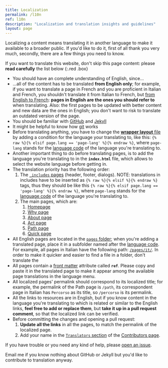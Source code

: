 ```yaml
---
title: Localization
permalink: /l10n
ref: l10n
description: "Localization and translation insights and guidelines"
layout: page
---
```

Localizing a content means translating it in another language to make it available to a broader public. If you'd like to do it, first of all thank you very much, secondly, there are a few things you need to know.

If you want to translate this website, don't skip this page content: please **read carefully** the list below
{:.red .box}

- You should have an complete understanding of English, since…
- …all of the content has to be translated **from English only**; for example, if you want to translate a page in French and you are proficient in Italian and French, you shouldn't translate it from Italian to French, but <u>from English to French</u>: **pages in English are the ones you should refer to** when translating. Also: the first pages to be updated with better content and new data are the ones in English; you don't want to risk to translate an outdated version of the page.
- You should be familiar with [GitHub](https://github.com) and [Jekyll](https://jekyllrb.com/)
- It might be helpful to know how [git](https://git-scm.com/) works
- Before translating anything, you have to change the [**wrapper layout** file](https://github.com/xplosionmind/quit-social-media/blob/master/_layouts/wrapper.html) by adding a condition for the language your translating to, like this: `{% raw %}{% elsif page.lang == 'page-lang' %}{% endraw %}`, where `page-lang` stands for the [language code](https://en.wikipedia.org/wiki/List_of_ISO_639-1_codes) of the language you're translating to.
- Another important thing to do before translating pages, is to add the language you're translating to in the **`index.html`** file, which allows to select the website language before getting in.
- The translation priority has the following order:
    1. The [`_includes` pages](https://github.com/xplosionmind/quit-social-media/tree/master/_includes) (header, footer, dialogs). NOTE: translations in includes have to be inserted as `{% raw %}{% elsif %}{% endraw %}` tags, thus they should be like this `{% raw %}{% elsif page.lang == 'page-lang' %}{% endraw %}`, where `page-lang` stands for the [language code](https://en.wikipedia.org/wiki/List_of_ISO_639-1_codes) of the language you're translating to.
    1. The main pages, which are:
        1. [Homepage](https://github.com/xplosionmind/quit-social-media/blob/master/pages/home.html)
        1. [Why page](https://github.com/xplosionmind/quit-social-media/blob/master/pages/Why.md)
        1. [About page](https://github.com/xplosionmind/quit-social-media/blob/master/pages/About.md)
        1. [Act page](https://github.com/xplosionmind/quit-social-media/blob/master/pages/Act.md)
        1. [Path page](https://github.com/xplosionmind/quit-social-media/blob/master/pages/Path.md)
        1. [Quick page](https://github.com/xplosionmind/quit-social-media/blob/master/pages/Quick.md)
- All English pages are located in the [`pages` folder](https://github.com/xplosionmind/quit-social-media/tree/master/pages); when you're adding a translated page, place it in a subfolder named after the [language code](https://en.wikipedia.org/wiki/List_of_ISO_639-1_codes). For example, all pages in Italian have the following path: [`/pages/it/`](https://github.com/xplosionmind/quit-social-media/tree/master/pages/it). In order to make it quicker and easier to find a file in a folder, don't translate the 
- All pages contain a [front matter](https://jekyllrb.com/docs/front-matter/) attribute called **`ref`**. Please copy and paste it in the translated page to make it appear among the available page translations in the language menu.
- All localized pages' permalink should correspond to its localized title; for example, the permalink of the Path page is `/path`, its correspondent page in Italian has `Percorso` as its title, so `/percorso` is its permalink.
- All the links to resources are in English, but if you know content in the language you're translating to which is related or similar to the English links, **feel free to add or replace them**, but **take it up in a pull request comment**, so that the localized link can be verified.
- Before committing the changes and opening a pull request:
    1. **Update all the links** in all the pages, to match the permalink of the localized page.
    1. Add your name in the [`Translators` section](/contributors#translators) of the [Contributors page](https://github.com/xplosionmind/quit-social-media/tree/master/pages/Contributors.md).

If you have trouble or you need any kind of help, please [open an issue](https://github.com/xplosionmind/quit-social-media/issues).

Email me if you know nothing about GitHub or Jekyll but you'd like to contribute to translation anyway.
